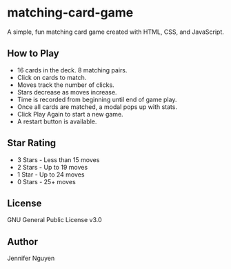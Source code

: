 # matching-card-game
A simple, fun matching card game created with HTML, CSS, and JavaScript.

## How to Play
- 16 cards in the deck. 8 matching pairs.
- Click on cards to match.
- Moves track the number of clicks.
- Stars decrease as moves increase.
- Time is recorded from beginning until end of game play.
- Once all cards are matched, a modal pops up with stats.
- Click Play Again to start a new game.
- A restart button is available.

## Star Rating
- 3 Stars - Less than 15 moves
- 2 Stars - Up to 19 moves
- 1 Star - Up to 24 moves
- 0 Stars - 25+ moves

## License
GNU General Public License v3.0

## Author
Jennifer Nguyen
